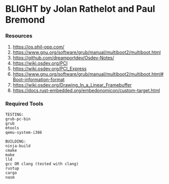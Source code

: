# BLIGHT by Jolan Rathelot and Paul Bremond

### Resources
1. https://os.phil-opp.com/
2. https://www.gnu.org/software/grub/manual/multiboot2/multiboot.html
3. https://github.com/dreamportdev/Osdev-Notes/
4. https://wiki.osdev.org/PCI
5. https://wiki.osdev.org/PCI_Express
6. https://www.gnu.org/software/grub/manual/multiboot2/multiboot.html#Boot-information-format
7. https://wiki.osdev.org/Drawing_In_a_Linear_Framebuffer
8. https://docs.rust-embedded.org/embedonomicon/custom-target.html

### Required Tools
```
TESTING:
grub-pc-bin
grub
mtools
qemu-system-i386

BUILDING: 
ninja-build
cmake
make
lld
gcc OR clang (tested with clang)
rustup
cargo
nasm
```
